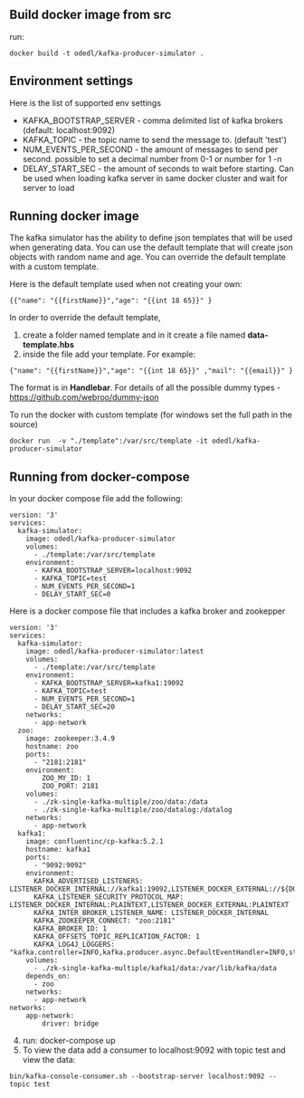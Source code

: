 
## Build docker image from src
run:
```
docker build -t odedl/kafka-producer-simulator .
```
## Environment settings
Here is the list of supported env settings
- KAFKA_BOOTSTRAP_SERVER - comma delimited list of kafka brokers (default: localhost:9092)
- KAFKA_TOPIC - the topic name to send the message to. (default 'test')
- NUM_EVENTS_PER_SECOND - the amount of messages to send per second. possible to set a decimal number from 0-1 or number for 1 -n
- DELAY_START_SEC - the amount of seconds to wait before starting. Can be used when loading kafka server in same docker cluster and wait for server to load 
  
## Running docker image
The kafka simulator has the ability to define json templates that will be used when generating data.
You can use the default template that will create json objects with random name and age.
You can override the default template with a custom template.

Here is the default template used when not creating your own:
```
{{"name": "{{firstName}}","age": "{{int 18 65}}" }
```

In order to override the default template, 
1. create a folder named template and in it create a file named **data-template.hbs**
2. inside the file add your template. For example:  
```
{"name": "{{firstName}}","age": "{{int 18 65}}" ,"mail": "{{email}}" }
```

The format is in **Handlebar**. For details of all the possible dummy types - https://github.com/webroo/dummy-json


To run the docker with custom template (for windows set the full path in the source)
```
docker run  -v "./template":/var/src/template -it odedl/kafka-producer-simulator
```

## Running from docker-compose
In your docker compose file add the following:
```
version: '3'
services:
  kafka-simulator:
    image: odedl/kafka-producer-simulator
    volumes:
      - ./template:/var/src/template
    environment:
      - KAFKA_BOOTSTRAP_SERVER=localhost:9092
      - KAFKA_TOPIC=test
      - NUM_EVENTS_PER_SECOND=1
      - DELAY_START_SEC=0
```


Here is a docker compose file that includes a kafka broker and zookepper
```
version: '3'
services:
  kafka-simulator:
    image: odedl/kafka-producer-simulator:latest
    volumes:
      - ./template:/var/src/template
    environment:
      - KAFKA_BOOTSTRAP_SERVER=kafka1:19092
      - KAFKA_TOPIC=test
      - NUM_EVENTS_PER_SECOND=1
      - DELAY_START_SEC=20
    networks:
      - app-network
  zoo:
    image: zookeeper:3.4.9
    hostname: zoo
    ports:
      - "2181:2181"
    environment:
        ZOO_MY_ID: 1
        ZOO_PORT: 2181
    volumes:
      - ./zk-single-kafka-multiple/zoo/data:/data
      - ./zk-single-kafka-multiple/zoo/datalog:/datalog
    networks:
      - app-network
  kafka1:
    image: confluentinc/cp-kafka:5.2.1
    hostname: kafka1
    ports:
      - "9092:9092"
    environment:
      KAFKA_ADVERTISED_LISTENERS: LISTENER_DOCKER_INTERNAL://kafka1:19092,LISTENER_DOCKER_EXTERNAL://${DOCKER_HOST_IP:-127.0.0.1}:9092
      KAFKA_LISTENER_SECURITY_PROTOCOL_MAP: LISTENER_DOCKER_INTERNAL:PLAINTEXT,LISTENER_DOCKER_EXTERNAL:PLAINTEXT
      KAFKA_INTER_BROKER_LISTENER_NAME: LISTENER_DOCKER_INTERNAL
      KAFKA_ZOOKEEPER_CONNECT: "zoo:2181"
      KAFKA_BROKER_ID: 1
      KAFKA_OFFSETS_TOPIC_REPLICATION_FACTOR: 1
      KAFKA_LOG4J_LOGGERS: "kafka.controller=INFO,kafka.producer.async.DefaultEventHandler=INFO,state.change.logger=INFO"
    volumes:
      - ./zk-single-kafka-multiple/kafka1/data:/var/lib/kafka/data
    depends_on:
      - zoo
    networks:
      - app-network
networks:
    app-network:
        driver: bridge
```

4. run: docker-compose up
5. To view the data add a consumer to localhost:9092 with topic test and view the data:
```
bin/kafka-console-consumer.sh --bootstrap-server localhost:9092 --topic test
```



